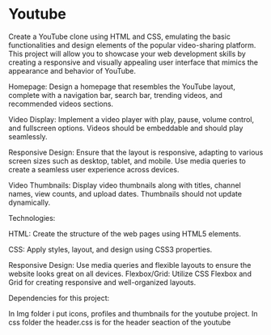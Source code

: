 # Youtube
Create a YouTube clone using HTML and CSS, emulating the basic functionalities and design elements of the popular video-sharing platform. This project will allow you to showcase your web development skills by creating a responsive and visually appealing user interface that mimics the appearance and behavior of YouTube.

Homepage: Design a homepage that resembles the YouTube layout, complete with a navigation bar, search bar, trending videos, and recommended videos sections.

Video Display: Implement a video player with play, pause, volume control, and fullscreen options. Videos should be embeddable and should play seamlessly.

Responsive Design: Ensure that the layout is responsive, adapting to various screen sizes such as desktop, tablet, and mobile. Use media queries to create a seamless user experience across devices.

Video Thumbnails: Display video thumbnails along with titles, channel names, view counts, and upload dates. Thumbnails should not update dynamically.

Technologies:

HTML: Create the structure of the web pages using HTML5 elements.

CSS: Apply styles, layout, and design using CSS3 properties.

Responsive Design: Use media queries and flexible layouts to ensure the website looks great on all devices.
Flexbox/Grid: Utilize CSS Flexbox and Grid for creating responsive and well-organized layouts.

Dependencies for this project:

In Img folder i put icons, profiles and thumbnails for the youtube project.
In css folder the header.css is for the header seaction of the youtube
